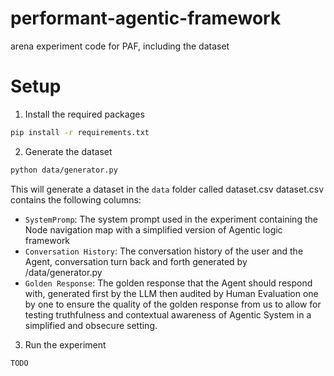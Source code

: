# performant-agentic-framework

arena experiment code for PAF, including the dataset

# Setup

1. Install the required packages

```bash
pip install -r requirements.txt
```

2.  Generate the dataset

```bash
python data/generator.py
```

This will generate a dataset in the `data` folder called dataset.csv
dataset.csv contains the following columns:

- `SystemPromp`: The system prompt used in the experiment containing the Node navigation map with a simplified version of Agentic logic framework
- `Conversation History`: The conversation history of the user and the Agent, conversation turn back and forth generated by /data/generator.py
- `Golden Response`: The golden response that the Agent should respond with, generated first by the LLM then audited by Human Evaluation one by one to ensure the quality of the golden response from us to allow for testing truthfulness and contextual awareness of Agentic System in a simplified and obsecure setting.

3. Run the experiment

```bash
TODO
```
